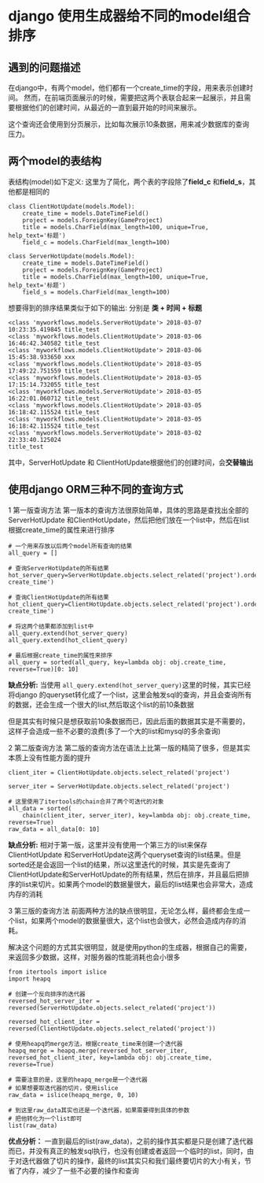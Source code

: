 django 使用生成器给不同的model组合排序
=======================

遇到的问题描述
-----------------------

在django中，有两个model，他们都有一个create_time的字段，用来表示创建时间。
然而，在前端页面展示的时候，需要把这两个表联合起来一起展示，并且需要根据他们的创建时间，从最近的一直到最开始的时间来展示。

这个查询还会使用到分页展示，比如每次展示10条数据，用来减少数据库的查询压力。

两个model的表结构
-----------------

表结构(model)如下定义:
这里为了简化，两个表的字段除了**field_c** 和**field_s**，其他都是相同的
```
class ClientHotUpdate(models.Model):
    create_time = models.DateTimeField()
    project = models.ForeignKey(GameProject)
    title = models.CharField(max_length=100, unique=True, help_text='标题')
    field_c = models.CharField(max_length=100)

class ServerHotUpdate(models.Model):
    create_time = models.DateTimeField()
    project = models.ForeignKey(GameProject)
    title = models.CharField(max_length=100, unique=True, help_text='标题')
    field_s = models.CharField(max_length=100)
```

想要得到的排序结果类似于如下的输出:
分别是 **类 + 时间 + 标题**
```
<class 'myworkflows.models.ServerHotUpdate'> 2018-03-07 10:23:35.419845 title_test
<class 'myworkflows.models.ClientHotUpdate'> 2018-03-06 16:46:42.340582 title_test
<class 'myworkflows.models.ClientHotUpdate'> 2018-03-06 15:45:38.933650 xxx
<class 'myworkflows.models.ClientHotUpdate'> 2018-03-05 17:49:22.751559 title_test
<class 'myworkflows.models.ClientHotUpdate'> 2018-03-05 17:15:14.732055 title_test
<class 'myworkflows.models.ServerHotUpdate'> 2018-03-05 16:22:01.060712 title_test
<class 'myworkflows.models.ClientHotUpdate'> 2018-03-05 16:18:42.115524 title_test
<class 'myworkflows.models.ClientHotUpdate'> 2018-03-05 16:18:42.115524 title_test
<class 'myworkflows.models.ServerHotUpdate'> 2018-03-02 22:33:40.125024 
title_test
```

其中，ServerHotUpdate 和 ClientHotUpdate根据他们的创建时间，会**交替输出**


使用django ORM三种不同的查询方式
-----------------

1 第一版查询方法
第一版本的查询方法很原始简单，具体的思路是查找出全部的 ServerHotUpdate 和ClientHotUpdate，然后把他们放在一个list中，然后在list根据create_time的属性来进行排序

```
# 一个用来存放以后两个model所有查询的结果
all_query = []

# 查询ServerHotUpdate的所有结果
hot_server_query=ServerHotUpdate.objects.select_related('project').order_by('-create_time')

# 查询ClientHotUpdate的所有结果
hot_client_query=ClientHotUpdate.objects.select_related('project').order_by('-create_time')

# 将这两个结果都添加到list中
all_query.extend(hot_server_query)
all_query.extend(hot_client_query)

# 最后根据create_time的属性来排序
all_query = sorted(all_query, key=lambda obj: obj.create_time, reverse=True)[0: 10]
```

**缺点分析:** 当使用 `all_query.extend(hot_server_query)`这里的时候，其实已经将django 的queryset转化成了一个list，这里会触发sql的查询，并且会查询所有的数据，还会生成一个很大的list,然后取这个list的前10条数据

但是其实有时候只是想获取前10条数据而已，因此后面的数据其实是不需要的，这样子会造成一些不必要的浪费(多了一个大的list和mysql的多余查询)

2 第二版查询方法
第二版的查询方法在语法上比第一版的精简了很多，但是其实本质上没有性能方面的提升

```
client_iter = ClientHotUpdate.objects.select_related('project')

server_iter = ServerHotUpdate.objects.select_related('project')

# 这里使用了itertools的chain合并了两个可迭代的对象
all_data = sorted(
    chain(client_iter, server_iter), key=lambda obj: obj.create_time, reverse=True)
raw_data = all_data[0: 10]
```

**缺点分析:** 相对于第一版，这里并没有使用一个第三方的list来保存ClientHotUpdate 和ServerHotUpdate这两个queryset查询的list结果。但是sorted还是会返回一个list的结果，所以这里迭代的时候，其实是先查询了ClientHotUpdate和ServerHotUpdate的所有结果，然后在排序，并且最后把排序的list来切片。如果两个model的数据量很大，最后的list结果也会非常大，造成内存的消耗

3 第三版的查询方法
前面两种方法的缺点很明显，无论怎么样，最终都会生成一个list，如果两个model的数据量很大，这个list也会很大，必然会造成内存的消耗。

解决这个问题的方式其实很明显，就是使用python的生成器，根据自己的需要，来返回多少数据，这样，对服务器的性能消耗也会小很多

```
from itertools import islice
import heapq

# 创建一个反向排序的迭代器
reversed_hot_server_iter = reversed(ServerHotUpdate.objects.select_related('project'))

reversed_hot_client_iter = reversed(ClientHotUpdate.objects.select_related('project'))

# 使用heapq的merge方法，根据create_time来创建一个迭代器
heapq_merge = heapq.merge(reversed_hot_server_iter, reversed_hot_client_iter, key=lambda obj: obj.create_time, reverse=True)

# 需要注意的是，这里的heapq_merge是一个迭代器
# 如果想要取迭代器的切片，使用islice
raw_data = islice(heapq_merge, 0, 10)

# 到这里raw_data其实也还是一个迭代器，如果需要得到具体的参数
# 把他转化为一个list即可
list(raw_data)
```

**优点分析：** 一直到最后的list(raw_data)，之前的操作其实都是只是创建了迭代器而已，并没有真正的触发sql执行，也没有创建或者返回一个临时的list，同时，由于对迭代器做了切片的操作，最终的list其实只和我们最终要切片的大小有关，节省了内存，减少了一些不必要的操作和查询
